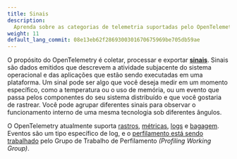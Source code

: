 ```yaml
---
title: Sinais
description:
  Aprenda sobre as categorias de telemetria suportadas pelo OpenTelemetry
weight: 11
default_lang_commit: 08e13eb62f2869300301670675969be705db59ae
---
```


O propósito do OpenTelemetry é coletar, processar e exportar **[sinais][]**.
Sinais são dados emitidos que descrevem a atividade subjacente do sistema
operacional e das aplicações que estão sendo executadas em uma plataforma. Um
sinal pode ser algo que você deseja medir em um momento específico, como a
temperatura ou o uso de memória, ou um evento que passa pelos componentes do seu
sistema distribuído e que você gostaria de rastrear. Você pode agrupar
diferentes sinais para observar o funcionamento interno de uma mesma tecnologia
sob diferentes ângulos.

O OpenTelemetry atualmente suporta [rastros](/docs/concepts/signals/traces),
[métricas](/docs/concepts/signals/metrics), [logs](/docs/concepts/signals/logs)
e [bagagem](/docs/concepts/signals/baggage). Eventos são um tipo específico de
log, e o
[perfilamento está sendo trabalhado](https://github.com/open-telemetry/oteps/blob/main/text/profiles/0212-profiling-vision.md)
pelo Grupo de Trabalho de Perfilamento _(Profiling Working Group)_.

[sinais]: /docs/specs/otel/glossary/#signals
